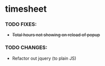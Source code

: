 # timesheet

### TODO FIXES:

* ~~Total hours not showing on reload of popup~~

### TODO CHANGES:

* Refactor out jquery (to plain JS)


